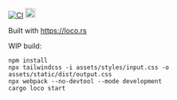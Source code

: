 [![CI](https://github.com/swlody/setlist_list/actions/workflows/ci.yaml/badge.svg)](https://github.com/swlody/setlist_list/actions/workflows/ci.yaml)
<a href='http://www.recurse.com' title='Made with love at the Recurse Center'><img src='https://cloud.githubusercontent.com/assets/2883345/11325206/336ea5f4-9150-11e5-9e90-d86ad31993d8.png' height='20px'/></a>

Built with https://loco.rs

WIP build:

```
npm install
npx tailwindcss -i assets/styles/input.css -o assets/static/dist/output.css
npx webpack --no-devtool --mode development
cargo loco start
```
